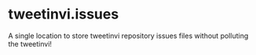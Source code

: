 # tweetinvi.issues
A single location to store tweetinvi repository issues files without polluting the tweetinvi!
